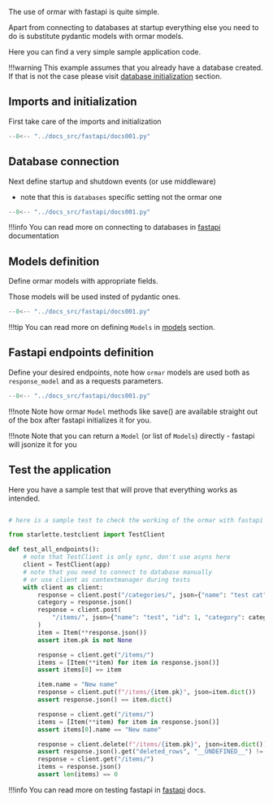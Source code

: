 
The use of ormar with fastapi is quite simple.

Apart from connecting to databases at startup everything else 
you need to do is substitute pydantic models with ormar models.

Here you can find a very simple sample application code.

!!!warning
    This example assumes that you already have a database created. If that is not the case please visit [database initialization][database initialization] section.


## Imports and initialization 

First take care of the imports and initialization 
```python hl_lines="1-12"
--8<-- "../docs_src/fastapi/docs001.py"
```

## Database connection 

Next define startup and shutdown events (or use middleware)
- note that this is `databases` specific setting not the ormar one
```python hl_lines="15-26"
--8<-- "../docs_src/fastapi/docs001.py"
```

!!!info
    You can read more on connecting to databases in [fastapi][fastapi] documentation

## Models definition 

Define ormar models with appropriate fields. 

Those models will be used insted of pydantic ones.
```python hl_lines="29-47"
--8<-- "../docs_src/fastapi/docs001.py"
```

!!!tip
    You can read more on defining `Models` in [models][models] section.

## Fastapi endpoints definition

Define your desired endpoints, note how `ormar` models are used both 
as `response_model` and as a requests parameters.

```python hl_lines="50-77"
--8<-- "../docs_src/fastapi/docs001.py"
```

!!!note
    Note how ormar `Model` methods like save() are available straight out of the box after fastapi initializes it for you.

!!!note
    Note that you can return a `Model` (or list of `Models`) directly - fastapi will jsonize it for you

## Test the application

Here you have a sample test that will prove that everything works as intended.

```python

# here is a sample test to check the working of the ormar with fastapi

from starlette.testclient import TestClient

def test_all_endpoints():
    # note that TestClient is only sync, don't use asyns here
    client = TestClient(app)
    # note that you need to connect to database manually
    # or use client as contextmanager during tests
    with client as client:
        response = client.post("/categories/", json={"name": "test cat"})
        category = response.json()
        response = client.post(
            "/items/", json={"name": "test", "id": 1, "category": category}
        )
        item = Item(**response.json())
        assert item.pk is not None

        response = client.get("/items/")
        items = [Item(**item) for item in response.json()]
        assert items[0] == item

        item.name = "New name"
        response = client.put(f"/items/{item.pk}", json=item.dict())
        assert response.json() == item.dict()

        response = client.get("/items/")
        items = [Item(**item) for item in response.json()]
        assert items[0].name == "New name"

        response = client.delete(f"/items/{item.pk}", json=item.dict())
        assert response.json().get("deleted_rows", "__UNDEFINED__") != "__UNDEFINED__"
        response = client.get("/items/")
        items = response.json()
        assert len(items) == 0
```

!!!info
    You can read more on testing fastapi in [fastapi][fastapi] docs. 

[fastapi]: https://fastapi.tiangolo.com/
[models]: ./models.md
[database initialization]: ./models.md/#database-initialization-migrations